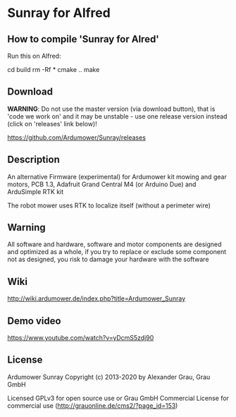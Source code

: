 # Sunray for Alfred

## How to compile 'Sunray for Alred'
Run this on Alfred:

cd build
rm -Rf *
cmake ..
make

## Download
__WARNING__: Do not use the master version (via download button), that is 'code we work on' and it may be unstable - use one release version instead (click on 'releases' link below)!

https://github.com/Ardumower/Sunray/releases

## Description
An alternative Firmware (experimental) for Ardumower kit mowing and gear motors, PCB 1.3, Adafruit Grand Central M4 (or Arduino Due) and ArduSimple RTK kit

The robot mower uses RTK to localize itself (without a perimeter wire)

## Warning
All software and hardware, software and motor components are designed and optimized as a whole, if you try to replace or exclude some component not as designed, you risk to damage your hardware with the software

## Wiki
http://wiki.ardumower.de/index.php?title=Ardumower_Sunray

## Demo video
https://www.youtube.com/watch?v=yDcmS5zdj90

## License
Ardumower Sunray 
Copyright (c) 2013-2020 by Alexander Grau, Grau GmbH

Licensed GPLv3 for open source use
or Grau GmbH Commercial License for commercial use (http://grauonline.de/cms2/?page_id=153)
    
